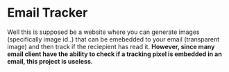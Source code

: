 # Email Tracker

Well this is supposed be a website where you can generate images (specifically image id..) that can be emebedded to your email (transparent image) and then track if the reciepient has read it. **However, since many email client have the ability to check if a tracking pixel is embedded in an email, this project is useless.**
